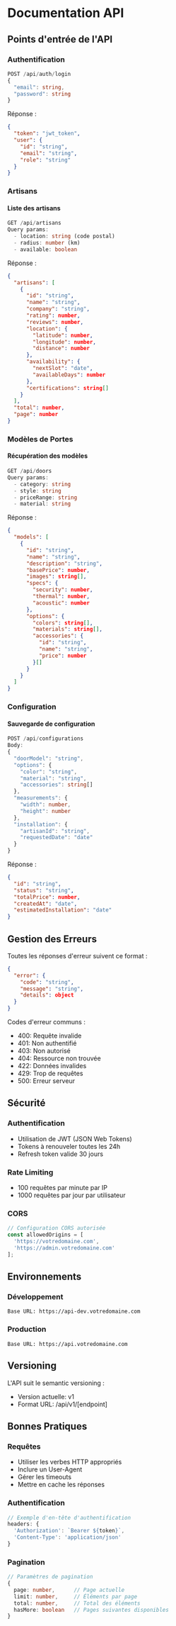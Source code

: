 # Documentation API

## Points d'entrée de l'API

### Authentification
```typescript
POST /api/auth/login
{
  "email": string,
  "password": string
}
```

Réponse :
```json
{
  "token": "jwt_token",
  "user": {
    "id": "string",
    "email": "string",
    "role": "string"
  }
}
```

### Artisans

#### Liste des artisans
```typescript
GET /api/artisans
Query params:
  - location: string (code postal)
  - radius: number (km)
  - available: boolean
```

Réponse :
```json
{
  "artisans": [
    {
      "id": "string",
      "name": "string",
      "company": "string",
      "rating": number,
      "reviews": number,
      "location": {
        "latitude": number,
        "longitude": number,
        "distance": number
      },
      "availability": {
        "nextSlot": "date",
        "availableDays": number
      },
      "certifications": string[]
    }
  ],
  "total": number,
  "page": number
}
```

### Modèles de Portes

#### Récupération des modèles
```typescript
GET /api/doors
Query params:
  - category: string
  - style: string
  - priceRange: string
  - material: string
```

Réponse :
```json
{
  "models": [
    {
      "id": "string",
      "name": "string",
      "description": "string",
      "basePrice": number,
      "images": string[],
      "specs": {
        "security": number,
        "thermal": number,
        "acoustic": number
      },
      "options": {
        "colors": string[],
        "materials": string[],
        "accessories": {
          "id": "string",
          "name": "string",
          "price": number
        }[]
      }
    }
  ]
}
```

### Configuration

#### Sauvegarde de configuration
```typescript
POST /api/configurations
Body:
{
  "doorModel": "string",
  "options": {
    "color": "string",
    "material": "string",
    "accessories": string[]
  },
  "measurements": {
    "width": number,
    "height": number
  },
  "installation": {
    "artisanId": "string",
    "requestedDate": "date"
  }
}
```

Réponse :
```json
{
  "id": "string",
  "status": "string",
  "totalPrice": number,
  "createdAt": "date",
  "estimatedInstallation": "date"
}
```

## Gestion des Erreurs

Toutes les réponses d'erreur suivent ce format :
```json
{
  "error": {
    "code": "string",
    "message": "string",
    "details": object
  }
}
```

Codes d'erreur communs :
- 400: Requête invalide
- 401: Non authentifié
- 403: Non autorisé
- 404: Ressource non trouvée
- 422: Données invalides
- 429: Trop de requêtes
- 500: Erreur serveur

## Sécurité

### Authentification
- Utilisation de JWT (JSON Web Tokens)
- Tokens à renouveler toutes les 24h
- Refresh token valide 30 jours

### Rate Limiting
- 100 requêtes par minute par IP
- 1000 requêtes par jour par utilisateur

### CORS
```typescript
// Configuration CORS autorisée
const allowedOrigins = [
  'https://votredomaine.com',
  'https://admin.votredomaine.com'
];
```

## Environnements

### Développement
```
Base URL: https://api-dev.votredomaine.com
```

### Production
```
Base URL: https://api.votredomaine.com
```

## Versioning

L'API suit le semantic versioning :
- Version actuelle: v1
- Format URL: /api/v1/[endpoint]

## Bonnes Pratiques

### Requêtes
- Utiliser les verbes HTTP appropriés
- Inclure un User-Agent
- Gérer les timeouts
- Mettre en cache les réponses

### Authentification
```typescript
// Exemple d'en-tête d'authentification
headers: {
  'Authorization': `Bearer ${token}`,
  'Content-Type': 'application/json'
}
```

### Pagination
```typescript
// Paramètres de pagination
{
  page: number,      // Page actuelle
  limit: number,     // Éléments par page
  total: number,     // Total des éléments
  hasMore: boolean   // Pages suivantes disponibles
}
```